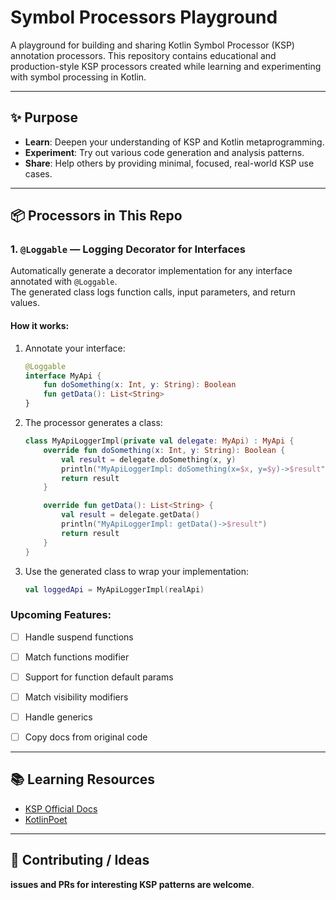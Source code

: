 # Symbol Processors Playground


A playground for building and sharing Kotlin Symbol Processor (KSP) annotation processors.
This repository contains educational and production-style KSP processors created while learning and experimenting with symbol processing in Kotlin.

---

## ✨ Purpose

- **Learn**: Deepen your understanding of KSP and Kotlin metaprogramming.
- **Experiment**: Try out various code generation and analysis patterns.
- **Share**: Help others by providing minimal, focused, real-world KSP use cases.

---

## 📦 Processors in This Repo

### 1. `@Loggable` — Logging Decorator for Interfaces

Automatically generate a decorator implementation for any interface annotated with `@Loggable`.  
The generated class logs function calls, input parameters, and return values.

#### **How it works:**

1. Annotate your interface:
    ```kotlin
    @Loggable
    interface MyApi {
        fun doSomething(x: Int, y: String): Boolean
        fun getData(): List<String>
    }
    ```
2. The processor generates a class:
    ```kotlin
    class MyApiLoggerImpl(private val delegate: MyApi) : MyApi {
        override fun doSomething(x: Int, y: String): Boolean {
            val result = delegate.doSomething(x, y)
            println("MyApiLoggerImpl: doSomething(x=$x, y=$y)->$result")
            return result
        }

        override fun getData(): List<String> {
            val result = delegate.getData()
            println("MyApiLoggerImpl: getData()->$result")
            return result
        }
    }
    ```
3. Use the generated class to wrap your implementation:
    ```kotlin
    val loggedApi = MyApiLoggerImpl(realApi)
    ```

### Upcoming Features:
- [ ] Handle suspend functions
- [ ] Match functions modifier
- [ ] Support for function default params
- [ ] Match visibility modifiers
- [ ] Handle generics
- [ ] Copy docs from original code


---


## 📚 **Learning Resources**

- [KSP Official Docs](https://kotlinlang.org/docs/ksp-overview.html#symbolprocessorprovider-the-entry-point)
- [KotlinPoet](https://square.github.io/kotlinpoet/)

---

## 🤝 **Contributing / Ideas**

**issues and PRs for interesting KSP patterns are welcome**.

